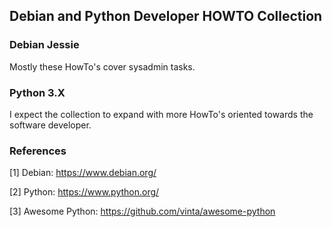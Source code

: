 ## Debian and Python Developer HOWTO Collection

### Debian Jessie

Mostly these HowTo's cover sysadmin tasks.


### Python 3.X

I expect the collection to expand with more HowTo's oriented towards the software developer.


### References

[1] Debian: https://www.debian.org/

[2] Python: https://www.python.org/

[3] Awesome Python: https://github.com/vinta/awesome-python
